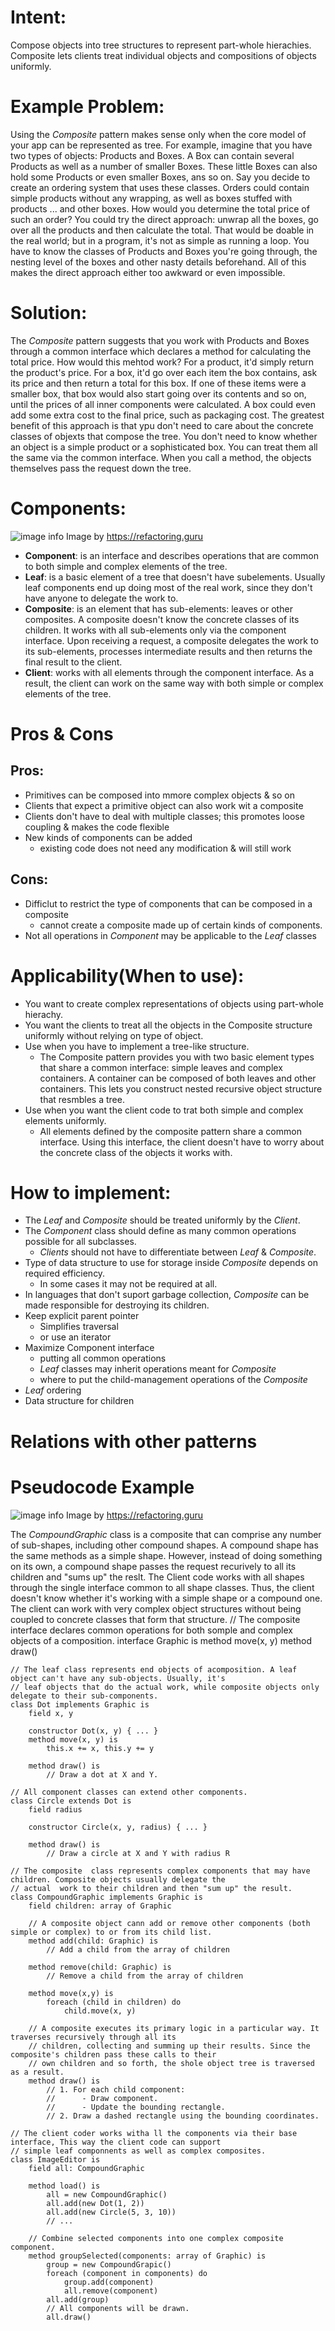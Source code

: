 # Intent:
Compose objects into tree structures to represent part-whole hierachies. Composite lets clients treat individual 
objects and compositions of objects uniformly.

# Example Problem:
Using the *Composite* pattern makes sense only when the core model of your app can be represented as tree.
For example, imagine that you have two types of objects: Products and Boxes. A Box can contain several Products as well 
as a number of smaller Boxes. These little Boxes can also hold some Products or even smaller Boxes, ans so on.
Say you decide  to create an ordering system that uses these classes. Orders could contain simple products without any 
wrapping, as well as boxes stuffed with products ... and other boxes. How would you determine the total price of such an 
order?
You could try the direct approach: unwrap all the boxes, go over all the products and then calculate the total. That 
would be doable in the real world; but in a program, it's not as simple as running a loop. You have to know the classes 
of Products and Boxes you're going through, the nesting level of the boxes and other nasty details beforehand. All of
this makes the direct approach either too awkward or even impossible.

# Solution: 
The *Composite* pattern suggests that you work with Products and Boxes through a common interface which declares a 
method for calculating the total price.
How would this mehtod work? For a product, it'd simply return the product's price. For a box, it'd go over each item
the box contains, ask its price and then return a total for this box. If one of these items were a smaller box, that box 
would also start going over its contents and so on, until the prices of all inner components were calculated. A box 
could even add some extra cost to the final price, such as packaging cost.
The greatest benefit of this approach is that ypu don't need to care about the concrete classes of objexts that compose
the tree. You don't need to know whether an object is a simple product or a sophisticated box. You can treat them all
the same via the common interface. When you call a method, the objects themselves pass the request down the tree.


# Components:
![image info](./structure-en.png)
Image by https://refactoring.guru
* **Component**: is an interface and describes operations that are common to both simple and complex elements of the 
    tree.
* **Leaf**: is a basic element of a tree that doesn't have subelements. Usually leaf components end up doing most of 
    the real work, since they don't have anyone to delegate the work to.
* **Composite**: is an element that has sub-elements: leaves or other composites. A composite doesn't know the concrete
    classes of its children. It works with all sub-elements only via the component interface. Upon receiving a request,
    a composite delegates the work to its sub-elements, processes intermediate results and then returns the final result 
    to the client.
* **Client**: works with all elements through the component interface. As a result, the client can work on the same way 
    with both simple or complex elements of the tree.


# Pros & Cons
## Pros:
* Primitives can be composed into mmore complex objects & so on
* Clients that expect a primitive object can also work wit a composite
* Clients don't have to deal with multiple classes; this promotes loose coupling & makes the code flexible
* New kinds of components can be added
    - existing code does not need any modification & will still work

## Cons:
* Difficlut to restrict the type of components that can be composed in a composite
    - cannot create a composite made up of certain kinds of components.
* Not all operations in *Component* may be applicable to the *Leaf* classes

# Applicability(When to use):
* You want to create complex representations of objects using part-whole hierachy.
* You want the clients to treat all the objects in the Composite structure uniformly without relying on type of object.
* Use when you have to implement a tree-like structure.
    - The Composite pattern provides you with two basic element types that share a common interface: simple leaves and 
    complex containers. A container can be composed of both leaves and other containers. This lets you construct nested 
    recursive object structure that resmbles a tree.
* Use when you want the client code to trat both simple and complex elements uniformly.
    - All elements defined by the composite pattern share a common interface. Using this interface, the client doesn't 
    have to worry about the concrete class of the objects it works with.


# How to implement:
* The *Leaf* and *Composite* should be treated uniformly by the *Client*.
* The *Component* class should define as many common operations possible for all subclasses.
    - *Clients* should not have to differentiate between *Leaf* & *Composite*.
* Type of data structure to use for storage inside *Composite* depends on required efficiency.
    - In some cases it may not be required at all.
* In languages that don't suport garbage collection, *Composite* can be made responsible for destroying its children.
* Keep explicit parent pointer
    - Simplifies traversal
    - or use an iterator
* Maximize Component interface
    - putting all common operations
    - *Leaf* classes may inherit operations meant for *Composite*
    - where to put the child-management operations of the *Composite*
* *Leaf* ordering
* Data structure for children

    
# Relations with other patterns


# Pseudocode Example
![image info](./example.png)
Image by https://refactoring.guru

The *CompoundGraphic* class is a composite that can comprise any number of sub-shapes, including other compound shapes. 
A compound shape has the same methods as a simple shape. However, instead of doing something on its own, a compound 
shape passes the request recurively to all its children and "sums up" the reslt.
The Client code works with all shapes through the single interface common to all shape classes. Thus, the client doesn't
know whether it's working with a simple shape or a compound one. The client can work with very complex object structures
without being coupled to concrete classes that form that structure.
    // The composite interface declares common operations for both somple and complex objects of a composition.
    interface Graphic is
        method move(x, y)
        method draw()

    // The leaf class represents end objects of acomposition. A leaf object can't have any sub-objects. Usually, it's 
    // leaf objects that do the actual work, while composite objects only delegate to their sub-components.
    class Dot implements Graphic is
        field x, y

        constructor Dot(x, y) { ... }
        method move(x, y) is
            this.x += x, this.y += y

        method draw() is
            // Draw a dot at X and Y.

    // All component classes can extend other components.
    class Circle extends Dot is
        field radius

        constructor Circle(x, y, radius) { ... }

        method draw() is
            // Draw a circle at X and Y with radius R

    // The composite  class represents complex components that may have children. Composite objects usually delegate the 
    // actual  work to their children and then "sum up" the result.
    class CompoundGraphic implements Graphic is
        field children: array of Graphic

        // A composite object cann add or remove other components (both simple or complex) to or from its child list.
        method add(child: Graphic) is
            // Add a child from the array of children

        method remove(child: Graphic) is
            // Remove a child from the array of children

        method move(x,y) is
            foreach (child in children) do
                child.move(x, y)

        // A composite executes its primary logic in a particular way. It traverses recursively through all its 
        // children, collecting and summing up their results. Since the composite's children pass these calls to their 
        // own children and so forth, the shole object tree is traversed as a result. 
        method draw() is 
            // 1. For each child component:
            //      - Draw component.
            //      - Update the bounding rectangle.
            // 2. Draw a dashed rectangle using the bounding coordinates.

    // The client coder works witha ll the components via their base interface, This way the client code can support 
    // simple leaf componnents as well as complex composites.
    class ImageEditor is
        field all: CompoundGraphic

        method load() is
            all = new CompoundGraphic()
            all.add(new Dot(1, 2))
            all.add(new Circle(5, 3, 10))
            // ...

        // Combine selected components into one complex composite component.
        method groupSelected(components: array of Graphic) is
            group = new CompoundGrapic()
            foreach (component in components) do
                group.add(component)
                all.remove(component)
            all.add(group)
            // All components will be drawn.
            all.draw()
